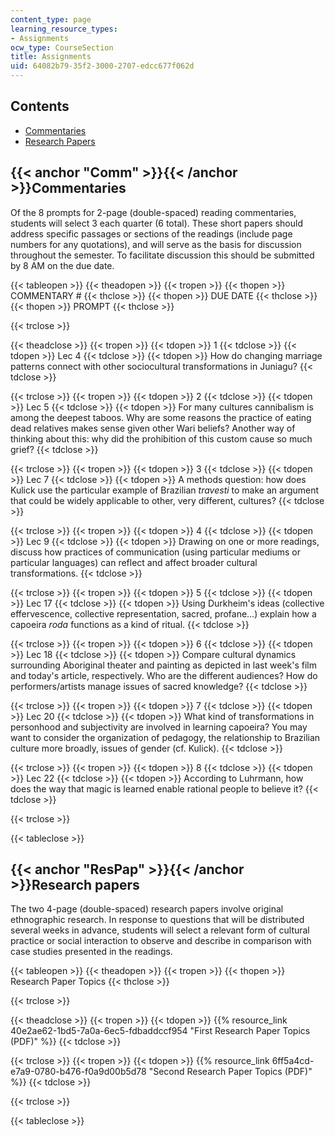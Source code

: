 ```yaml
---
content_type: page
learning_resource_types:
- Assignments
ocw_type: CourseSection
title: Assignments
uid: 64082b79-35f2-3000-2707-edcc677f062d
---
```


Contents
--------

*   [Commentaries](#Comm)
*   [Research Papers](#ResPap)

{{< anchor "Comm" >}}{{< /anchor >}}Commentaries
------------------------------------------------

Of the 8 prompts for 2-page (double-spaced) reading commentaries, students will select 3 each quarter (6 total). These short papers should address specific passages or sections of the readings (include page numbers for any quotations), and will serve as the basis for discussion throughout the semester. To facilitate discussion this should be submitted by 8 AM on the due date.

{{< tableopen >}}
{{< theadopen >}}
{{< tropen >}}
{{< thopen >}}
COMMENTARY #
{{< thclose >}}
{{< thopen >}}
DUE DATE
{{< thclose >}}
{{< thopen >}}
PROMPT
{{< thclose >}}

{{< trclose >}}

{{< theadclose >}}
{{< tropen >}}
{{< tdopen >}}
1
{{< tdclose >}}
{{< tdopen >}}
Lec 4
{{< tdclose >}}
{{< tdopen >}}
How do changing marriage patterns connect with other sociocultural transformations in Juniagu?
{{< tdclose >}}

{{< trclose >}}
{{< tropen >}}
{{< tdopen >}}
2
{{< tdclose >}}
{{< tdopen >}}
Lec 5
{{< tdclose >}}
{{< tdopen >}}
For many cultures cannibalism is among the deepest taboos. Why are some reasons the practice of eating dead relatives makes sense given other Wari beliefs? Another way of thinking about this: why did the prohibition of this custom cause so much grief?
{{< tdclose >}}

{{< trclose >}}
{{< tropen >}}
{{< tdopen >}}
3
{{< tdclose >}}
{{< tdopen >}}
Lec 7
{{< tdclose >}}
{{< tdopen >}}
A methods question: how does Kulick use the particular example of Brazilian _travesti_ to make an argument that could be widely applicable to other, very different, cultures?
{{< tdclose >}}

{{< trclose >}}
{{< tropen >}}
{{< tdopen >}}
4
{{< tdclose >}}
{{< tdopen >}}
Lec 9
{{< tdclose >}}
{{< tdopen >}}
Drawing on one or more readings, discuss how practices of communication (using particular mediums or particular languages) can reflect and affect broader cultural transformations.
{{< tdclose >}}

{{< trclose >}}
{{< tropen >}}
{{< tdopen >}}
5
{{< tdclose >}}
{{< tdopen >}}
Lec 17
{{< tdclose >}}
{{< tdopen >}}
Using Durkheim's ideas (collective effervescence, collective representation, sacred, profane…) explain how a capoeira _roda_ functions as a kind of ritual.
{{< tdclose >}}

{{< trclose >}}
{{< tropen >}}
{{< tdopen >}}
6
{{< tdclose >}}
{{< tdopen >}}
Lec 18
{{< tdclose >}}
{{< tdopen >}}
Compare cultural dynamics surrounding Aboriginal theater and painting as depicted in last week's film and today's article, respectively. Who are the different audiences? How do performers/artists manage issues of sacred knowledge?
{{< tdclose >}}

{{< trclose >}}
{{< tropen >}}
{{< tdopen >}}
7
{{< tdclose >}}
{{< tdopen >}}
Lec 20
{{< tdclose >}}
{{< tdopen >}}
What kind of transformations in personhood and subjectivity are involved in learning capoeira? You may want to consider the organization of pedagogy, the relationship to Brazilian culture more broadly, issues of gender (cf. Kulick).
{{< tdclose >}}

{{< trclose >}}
{{< tropen >}}
{{< tdopen >}}
8
{{< tdclose >}}
{{< tdopen >}}
Lec 22
{{< tdclose >}}
{{< tdopen >}}
According to Luhrmann, how does the way that magic is learned enable rational people to believe it?
{{< tdclose >}}

{{< trclose >}}

{{< tableclose >}}

{{< anchor "ResPap" >}}{{< /anchor >}}Research papers
-----------------------------------------------------

The two 4-page (double-spaced) research papers involve original ethnographic research. In response to questions that will be distributed several weeks in advance, students will select a relevant form of cultural practice or social interaction to observe and describe in comparison with case studies presented in the readings.

{{< tableopen >}}
{{< theadopen >}}
{{< tropen >}}
{{< thopen >}}
Research Paper Topics
{{< thclose >}}

{{< trclose >}}

{{< theadclose >}}
{{< tropen >}}
{{< tdopen >}}
{{% resource_link 40e2ae62-1bd5-7a0a-6ec5-fdbaddccf954 "First Research Paper Topics (PDF)" %}}
{{< tdclose >}}

{{< trclose >}}
{{< tropen >}}
{{< tdopen >}}
{{% resource_link 6ff5a4cd-e7a9-0780-b476-f0a9d00b5d78 "Second Research Paper Topics (PDF)" %}}
{{< tdclose >}}

{{< trclose >}}

{{< tableclose >}}